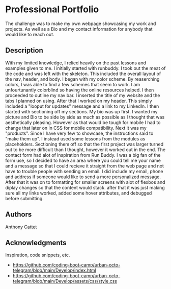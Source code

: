 # Professional Portfolio

The challenge was to make my own webpage showcasing my work and projects. As well as a Bio and my contact information for anybody that would like to reach out. 

## Description

With my limited knowledge, I relied heavily on the past lessons and examples given to me. I initially started with runbuddy. I took out the meat of the code and was left with the skeleton. This included the overall layout of the nav, header, and body. I began with my color scheme. By reaserching colors, I was able to find a few schemes that seem to work. I am unfourtunantly colorblind so having the online resources helped. I then proceeded to outline my nav bar. I inserted the title of my website and the tabs I planned on using. After that I worked on my header. This simply included a "looput for updates" message and a link to my LinkedIn. I then started with sectioning off my sections. My bio was up first. I wanted my picture and Bio to be side by side as much as possible as I thought that was aesthetically pleasing. However as that would be tough for mobile I had to change that later on in CSS for mobile compatibility. Next it was my "products". Since I have very few to showcase, the instructions said to "make them up". I instead used some lessons from the modules as placeholders. Sectioning them off so that the first project was larger turned out to be more difficult than I thought, however it worked out in the end. The contact form had alot of inspiration from Run Buddy. I was a big fan of the form use, so I decided to have an area where you could tell me your name and a message so that I could recieve it straight from the web page and not have to trouble people with sending an email. I did include my email, phone and address if someone would like to send a more personalized message. After that it was on to formatting for smaller screens with alot of flexbos and diplay changes so that the content would stack. after that it was just making sure all my links worked, added some hover attributes, and debugged before submitting.


## Authors


  
Anthony Cattet


## Acknowledgments

Inspiration, code snippets, etc.
* https://github.com/coding-boot-camp/urban-octo-telegram/blob/main/Develop/index.html
* https://github.com/coding-boot-camp/urban-octo-telegram/blob/main/Develop/assets/css/style.css
